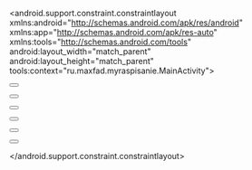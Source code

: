 <!--?xml version="1.0" encoding="utf-8"?-->
<android.support.constraint.constraintlayout
xmlns:android="http://schemas.android.com/apk/res/android"
xmlns:app="http://schemas.android.com/apk/res-auto"
xmlns:tools="http://schemas.android.com/tools"
android:layout_width="match_parent"
android:layout_height="match_parent"
tools:context="ru.maxfad.myraspisanie.MainActivity">

<relativelayout
android:layout_width="match_parent"
android:layout_height="match_parent">

<button
android:id="@+id/button11"
android:layout_width="wrap_content"
android:layout_height="wrap_content"
android:layout_alignparentstart="true"
android:layout_alignparenttop="true"
android:layout_marginstart="15dp"
android:layout_margintop="134dp"
android:text="@string/button11"
tools:layout_editor_absolutex="7dp"
tools:layout_editor_absolutey="131dp"></button>

<button
android:id="@+id/button10"
android:layout_width="wrap_content"
android:layout_height="wrap_content"
android:layout_alignbaseline="@+id/button11"
android:layout_alignbottom="@+id/button11"
android:layout_marginstart="22dp"
android:layout_toendof="@+id/button11"
android:text="@string/button10"
tools:layout_editor_absolutex="0dp"
tools:layout_editor_absolutey="0dp"></button>

<button
android:id="@+id/button9"
android:layout_width="wrap_content"
android:layout_height="wrap_content"
android:layout_alignbaseline="@+id/button10"
android:layout_alignbottom="@+id/button10"
android:layout_marginstart="21dp"
android:layout_toendof="@+id/button10"
android:text="@string/button9"></button>

<button
android:id="@+id/button8"
android:layout_width="wrap_content"
android:layout_height="wrap_content"
android:layout_alignstart="@+id/button11"
android:layout_below="@+id/button11"
android:layout_margintop="38dp"
android:text="@string/button8"></button>

<button
android:id="@+id/button7"
android:layout_width="wrap_content"
android:layout_height="wrap_content"
android:layout_alignbaseline="@+id/button8"
android:layout_alignbottom="@+id/button8"
android:layout_alignstart="@+id/button10"
android:text="@string/button7"></button>

<button
android:id="@+id/button6"
android:layout_width="wrap_content"
android:layout_height="wrap_content"
android:layout_alignbaseline="@+id/button7"
android:layout_alignbottom="@+id/button7"
android:layout_alignstart="@+id/button9"
android:text="@string/button6"></button>

</relativelayout>

</android.support.constraint.constraintlayout>
